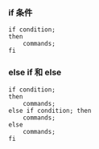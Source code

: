 ###  if 条件

```
if condition;
then
    commands;
fi
```

### else if 和 else

```
if condition;
then
    commands;
else if condition; then
    commands;
else
    commands;
fi
```



